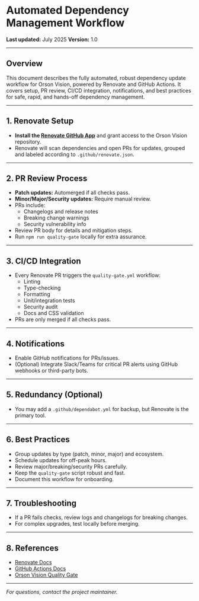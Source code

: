 # Automated Dependency Management Workflow

**Last updated:** July 2025
**Version:** 1.0

---

## Overview

This document describes the fully automated, robust dependency update workflow for Orson Vision, powered by Renovate and GitHub Actions. It covers setup, PR review, CI/CD integration, notifications, and best practices for safe, rapid, and hands-off dependency management.

---

## 1. Renovate Setup

- **Install the [Renovate GitHub App](https://github.com/apps/renovate)** and grant access to the Orson Vision repository.
- Renovate will scan dependencies and open PRs for updates, grouped and labeled according to `.github/renovate.json`.

---

## 2. PR Review Process

- **Patch updates:** Automerged if all checks pass.
- **Minor/Major/Security updates:** Require manual review.
- PRs include:
  - Changelogs and release notes
  - Breaking change warnings
  - Security vulnerability info
- Review PR body for details and mitigation steps.
- Run `npm run quality-gate` locally for extra assurance.

---

## 3. CI/CD Integration

- Every Renovate PR triggers the `quality-gate.yml` workflow:
  - Linting
  - Type-checking
  - Formatting
  - Unit/integration tests
  - Security audit
  - Docs and CSS validation
- PRs are only merged if all checks pass.

---

## 4. Notifications

- Enable GitHub notifications for PRs/issues.
- (Optional) Integrate Slack/Teams for critical PR alerts using GitHub webhooks or third-party bots.

---

## 5. Redundancy (Optional)

- You may add a `.github/dependabot.yml` for backup, but Renovate is the primary tool.

---

## 6. Best Practices

- Group updates by type (patch, minor, major) and ecosystem.
- Schedule updates for off-peak hours.
- Review major/breaking/security PRs carefully.
- Keep the `quality-gate` script robust and fast.
- Document this workflow for onboarding.

---

## 7. Troubleshooting

- If a PR fails checks, review logs and changelogs for breaking changes.
- For complex upgrades, test locally before merging.

---

## 8. References

- [Renovate Docs](https://docs.renovatebot.com/)
- [GitHub Actions Docs](https://docs.github.com/en/actions)
- [Orson Vision Quality Gate](../../.github/workflows/quality-gate.yml)

---

_For questions, contact the project maintainer._
